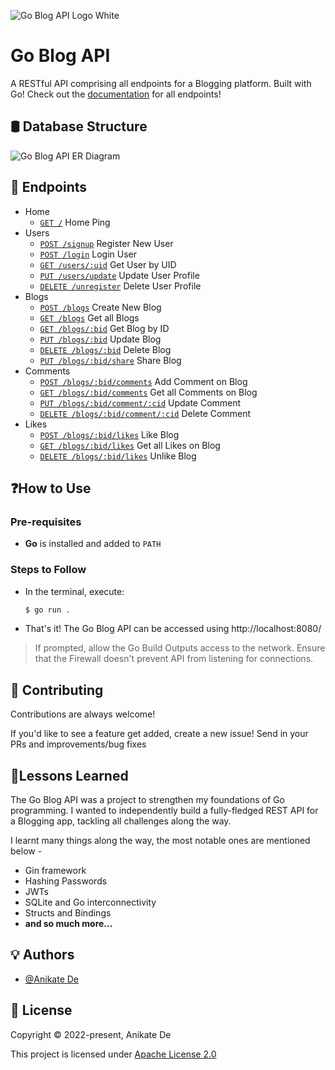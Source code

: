 ![Go Blog API Logo White](https://github.com/Anikate-De/blog-api/assets/40452578/e1c89389-2b6b-459b-9739-a044956f4c55)

# Go Blog API

A RESTful API comprising all endpoints for a Blogging platform. Built with Go!
Check out the [documentation](https://documenter.getpostman.com/view/4793515/2sA3BgBFzL) for all endpoints!


## 🛢 Database Structure
![Go Blog API ER Diagram](https://github.com/Anikate-De/blog-api/assets/40452578/52a391b2-4bce-48de-a17a-ed1ea74029b1)

## 🔗 Endpoints
 - Home
   - [`GET /`](https://documenter.getpostman.com/view/4793515/2sA3BgBFzL#0c30f6fb-84e4-4b9e-a000-55fb89a9fc5a) Home Ping
 - Users
   - [`POST /signup`](https://documenter.getpostman.com/view/4793515/2sA3BgBFzL#133ef327-771b-4dc2-be57-47bcadbed7c6) Register New User
   - [`POST /login`](https://documenter.getpostman.com/view/4793515/2sA3BgBFzL#cd1ac2b7-14de-4f89-926c-672f2e305231) Login User
   - [`GET /users/:uid`](https://documenter.getpostman.com/view/4793515/2sA3BgBFzL#c052d070-733a-455e-93b5-a67ed0a61fcb) Get User by UID
   - [`PUT /users/update`](https://documenter.getpostman.com/view/4793515/2sA3BgBFzL#ea807659-6903-4418-b4ad-86746169e33b) Update User Profile
   - [`DELETE /unregister`](https://documenter.getpostman.com/view/4793515/2sA3BgBFzL#bb14c3a3-0c31-4683-b896-9ed4dbcfe638) Delete User Profile
 - Blogs
   - [`POST /blogs`](https://documenter.getpostman.com/view/4793515/2sA3BgBFzL#00db488f-2cbf-4bf9-ac0e-55d9aa9df709) Create New Blog
   - [`GET /blogs`](https://documenter.getpostman.com/view/4793515/2sA3BgBFzL#e295c773-a04c-4c97-9650-d2189a5d01a5) Get all Blogs
   - [`GET /blogs/:bid`](https://documenter.getpostman.com/view/4793515/2sA3BgBFzL#e6d074dd-bc6f-43d2-9e4a-4ce125301d84) Get Blog by ID
   - [`PUT /blogs/:bid`](https://documenter.getpostman.com/view/4793515/2sA3BgBFzL#8e7f412c-aba5-4f87-b34c-a5408f266a91) Update Blog
   - [`DELETE /blogs/:bid`](https://documenter.getpostman.com/view/4793515/2sA3BgBFzL#ec88edbb-5f02-4061-94bf-4bf751fb7c32) Delete Blog
   - [`PUT /blogs/:bid/share`](https://documenter.getpostman.com/view/4793515/2sA3BgBFzL#d6ab6a81-f431-4552-afca-0d63370ce4b3) Share Blog
 - Comments
   - [`POST /blogs/:bid/comments`](https://documenter.getpostman.com/view/4793515/2sA3BgBFzL#9e0b9367-734d-42d9-a19e-4182638540ea) Add Comment on Blog
   - [`GET /blogs/:bid/comments`](https://documenter.getpostman.com/view/4793515/2sA3BgBFzL#31a20c1e-5034-4d68-b603-9a2988ad9b46) Get all Comments on Blog
   - [`PUT /blogs/:bid/comment/:cid`](https://documenter.getpostman.com/view/4793515/2sA3BgBFzL#2ce0fc14-cf6a-4f12-bc86-53d62c888d3a) Update Comment
   - [`DELETE /blogs/:bid/comment/:cid`](https://documenter.getpostman.com/view/4793515/2sA3BgBFzL#e62b9a89-8a5a-4706-a8c9-104e807aff24) Delete Comment
 - Likes
   - [`POST /blogs/:bid/likes`](https://documenter.getpostman.com/view/4793515/2sA3BgBFzL#a362946f-10ed-4e5d-b969-f91c77065bb9) Like Blog
   - [`GET /blogs/:bid/likes`](https://documenter.getpostman.com/view/4793515/2sA3BgBFzL#0ac30cd5-29e6-494f-b8de-d119b97f38d9) Get all Likes on Blog
   - [`DELETE /blogs/:bid/likes`](https://documenter.getpostman.com/view/4793515/2sA3BgBFzL#dc240007-cce8-49f2-a1b2-f1c9a75d3501) Unlike Blog

## ❓How to Use

### Pre-requisites

- **Go** is installed and added to `PATH`

### Steps to Follow

- In the terminal, execute:
  
  ```bash
  $ go run .
  ```

- That's it! The Go Blog API can be accessed using http://localhost:8080/

> If prompted, allow the Go Build Outputs access to the network. Ensure that the Firewall doesn't prevent API from listening for connections.

## 🤝 Contributing

Contributions are always welcome!

If you'd like to see a feature get added, create a new issue!
Send in your PRs and improvements/bug fixes

## 📖Lessons Learned

The Go Blog API was a project to strengthen my foundations of Go programming. I wanted to independently build a fully-fledged REST API for a Blogging app, tackling all challenges along the way.

I learnt many things along the way, the most notable ones are mentioned below -

- Gin framework
- Hashing Passwords
- JWTs
- SQLite and Go interconnectivity
- Structs and Bindings
- **and so much more...**

## 💡 Authors

- [@Anikate De](https://www.github.com/Anikate-De)

## 📝 License

Copyright © 2022-present, Anikate De

This project is licensed under [Apache License 2.0](LICENSE)
